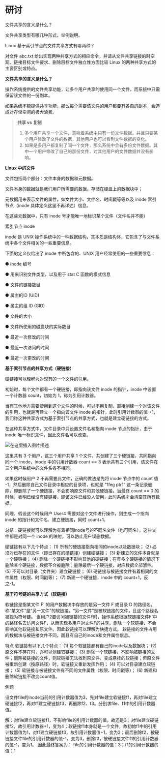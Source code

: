 # 研讨

文件共享的含义是什么？

文件共享类型有哪几种形式，举例说明。

Linux 基于索引节点的文件共享方式有哪两种？

对文件 abc.txt 给出实现两种共享方式的相应命令，并请从文件共享链接的时空观、链接目标文件要求、删除目标文件独立性方面比较 Linux 的两种共享方式的主要区别或特点。



**文件共享的含义是什么？**

操作系统提供的文件共享功能，让多个用户共享的使用同一个文件，而系统中只需保留该文件的一份副本。

如果系统不能提供共享功能，那么每个需要该文件的用户都要有各自的副本，会造成对存储空间的极大浪费。

> **共享 vs 复制**
>
> 1. 多个用户共享一个文件，意味着系统中只有一份文件数据。并且只要某个用户修改了文件的数据，其他用户也可以看到文件数据的变化。
> 2. 如果是多用户都复制了同一个文件，那么系统中会有多份文件数据。其中一个用户修改了自己的那份文件，对其他用户的文件数据并没有影响。



**Linux 中的文件**

文件包括两个部分：文件本身的数据和元数据。

文件本身的数据就是我们用户所需要的数据，存储在硬盘上的数据块中；

元数据用来表示文件的属性，如文件大小、文件名、时间戳等等以及 inode 索引节点（inode 具体定义这里不再详述）信息。

在这些元数据中，只有 inode 号才能唯一地标识某个文件（文件名并不能）





索引节点 inode

inode 是 UNIX 操作系统中的一种数据结构，其本质是结构体，它包含了与文件系统中各个文件相关的一些重要信息。

下面的定义仅给出了 inode 中所包含的、UNIX 用户经常使用的一些重要信息：

● inode 编号

● 用来识别文件类型，以及用于 stat C 函数的模式信息

● 文件的链接数目

● 属主的ID (UID)

● 属主的组 ID (GID)

● 文件的大小

● 文件所使用的磁盘块的实际数目

● 最近一次修改的时间

● 最近一次访问的时间

● 最近一次更改的时间



**基于索引节点的共享方式（硬链接）**

硬链接可以理解为对现有的一个文件的引用。

初始时，每个文件都有一个硬链接，即指向该文件 inode 的指针，inode 中设置一个计数器 count，初始为 1，称为引用计数器。

当有其他地方需要使用到这个文件的时候，可以不用复制，直接创建一个对该文件的引用，也就是再建立一个指向该文件 inode 的指针，此时引用计数器的值 +1，我们称这种共享方式为基于索引节点的共享方式，也就是建立硬链接的方式。

在这种共享方式中，文件目录中只设置文件名和指向 inode 节点的指针，由于 inode 唯一标识文件，因此文件名可以改变。

![在这里插入图片描述](https://markdown-1303167219.cos.ap-shanghai.myqcloud.com/20201224214549733.jpeg)

这里共有 3 个用户，这三个用户共享 1 个文件，共创建了三个硬链接，共同指向同一个 inode，inode 中的引用计数器 count == 3 表示共有三个引用，该文件在三个用户系统中的文件名各不相同。

如果这时候用户 2 不再需要此文件，正确的做法是先将 inode 节点中的 count 值 -1，然后删除自己文件目录中相应的目录项，也就是 “1feg ptr1” 这一条记录删除，即删除了一个硬链接，不会影响原文件和其他硬链接。当最终 count == 0 的时候，表明已经没有硬链接，即该文件已经没人使用，此时系统才会清空其所有数据。

同理，假设这个时候用户 User4 需要对这个文件进行操作，则生成一个指向 inode 的指针和文件名，建立硬链接，同时 count+1。

总结：硬链接就可以理解为有着相同inode号的不同名文件（也可同名），这些文件都是对同一个 inode 的映射，可以防止用户误删数据。

硬链接有以下几个特点：
(1) 所有的硬链接指向相同的inode以及数据块；
(2) 必须对已存在的文件（即已存在的硬链接）创建硬链接；
(3) 新建立的文件本身就是一个硬链接；
(4) 删除一个硬链接不影响其他的硬链接；在有多个硬链接的情况下删除某个硬链接，数据不会被删除；删除最后一个硬链接，对应数据全部清空。
(5) 不可以对目录（文件夹）建立硬链接；
(6) 硬链接与被链接文件有着相同的文件属性（权限、时间戳等）；
(7) 新建一个硬链接，inode 中的 count+1，反之-1。



**基于符号链的共享方式（软链接）**

软链接是指某文件 F’ 的用户数据块中存放的是另一文件 F 或目录 D 的路径名，称“某文件”是“另一文件”的软链接，“另一文件”是被软链接的文件，且这个路径名被视为符号链。
当用户2要访问被链接的文件F时，操作系统根据软链接文件F’中的路径名去访问文件F，从而实现多用户对文件F的共享。删除一个软链接，不会影响其他软链接和原文件。因此软链接可以理解为快捷方式。
软链接的文件占用的数据块与被链接文件不同，而且有自己的inode和文件属性信息。

特点
软链接有以下几个特点：
(1) 每个软链接都有自己的inode以及数据块；
(2) 原文件不存在时，亦可以创建软链接；
(3) 删除一个软链接，不影响被链接的文件；删除被链接的文件，则软链接无法找到原文件，变成悬挂的软链接；但原文件被重新创建（按原路径）时，软链接又重新发挥作用；
(4) 可以对目录建立软链接；
(5) 软链接与被链接文件有不同的文件属性（权限、时间戳等）；
(6) 新建和删除软链接不改变count值。





例题

设文件file的inode当前的引用计数器值为3，先对file建立软链接f1，再对file建立硬链接f2，再对f1建立硬链接f3，再删除f2、f3。分别求file、f1中的引用计数器值。

解：对file建立软链接f1，不影响file的引用计数器的值，故还是3；对file建立硬链接f2，故引用计数器+1，变为4；软链接f1本身就是一个文件，故初始f1中的引用计数器值为1，对f1建立硬链接f3，故引用计数器值+1，变为2；最后删除f2，被硬链接文件file的引用计数器的值-1，变为3，删除f3，被硬链接文件f1的引用计数器的值-1，变为1。
因此最终答案为：
file的引用计数器的值：3；f1的引用计数器的值：1